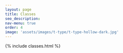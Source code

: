 ```yaml
---
layout: page
title: Classes
seo_description:
nav-menu: true
order: 4
image: 'assets/images/t-type/t-type-hollow-dark.jpg'
---
```


{% include classes.html %}